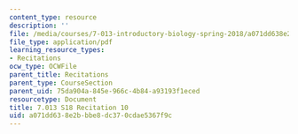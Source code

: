 ```yaml
---
content_type: resource
description: ''
file: /media/courses/7-013-introductory-biology-spring-2018/a071dd638e2bbbe8dc370cdae5367f9c_MIT7_013s18R10Q.pdf
file_type: application/pdf
learning_resource_types:
- Recitations
ocw_type: OCWFile
parent_title: Recitations
parent_type: CourseSection
parent_uid: 75da904a-845e-966c-4b84-a93193f1eced
resourcetype: Document
title: 7.013 S18 Recitation 10
uid: a071dd63-8e2b-bbe8-dc37-0cdae5367f9c
---
```

